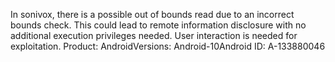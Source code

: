 In sonivox, there is a possible out of bounds read due to an incorrect bounds check. This could lead to remote information disclosure with no additional execution privileges needed. User interaction is needed for exploitation. Product: AndroidVersions: Android-10Android ID: A-133880046